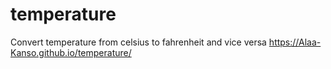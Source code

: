 # temperature
Convert temperature from celsius to fahrenheit and vice versa 
https://Alaa-Kanso.github.io/temperature/
